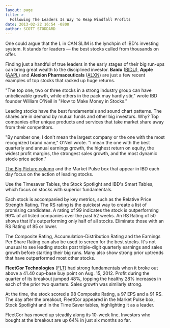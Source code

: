 ```yaml
---
layout: page
title: >-
  Following The Leaders Is Way To Reap Windfall Profits
date: 2013-02-22 16:54 -0800
author: SCOTT STODDARD
---
```





One could argue that the L in CAN SLIM is the lynchpin of IBD's investing system. It stands for leaders — the best stocks culled from thousands on offer.


Finding just a handful of true leaders in the early stages of their big run-ups can bring great wealth to the disciplined investor. **Baidu** ([BIDU](https://research.investors.com/quote.aspx?symbol=BIDU)), **Apple** ([AAPL](https://research.investors.com/quote.aspx?symbol=AAPL)) and **Alexion Pharmaceuticals** ([ALXN](https://research.investors.com/quote.aspx?symbol=ALXN)) are just a few recent examples of top stocks that racked up huge returns.


"The top one, two or three stocks in a strong industry group can have unbelievable growth, while others in the pack may hardly stir," wrote IBD founder William O'Neil in "How to Make Money in Stocks."


Leading stocks have the best fundamentals and sound chart patterns. The shares are in demand by mutual funds and other big investors. Why? Top companies offer unique products and services that take market share away from their competitors.


"By number one, I don't mean the largest company or the one with the most recognized brand name," O'Neil wrote. "I mean the one with the best quarterly and annual earnings growth, the highest return on equity, the widest profit margins, the strongest sales growth, and the most dynamic stock-price action."


[The Big Picture column](http://news.investors.com/investing/big-picture.htm?nav=NewsTheBigPicture) and the Market Pulse box that appear in IBD each day focus on the action of leading stocks.


Use the Timesaver Tables, the Stock Spotlight and IBD's Smart Tables, which focus on stocks with superior fundamentals.


Each stock is accompanied by key metrics, such as the Relative Price Strength Rating. The RS rating is the quickest way to create a list of promising candidates. A rating of 99 indicates the stock is outperforming 99% of all listed companies over the past 52 weeks. An RS Rating of 50 shows that it's outperforming only half of all stocks. Eliminate those with an RS Rating of 85 or lower.


The Composite Rating, Accumulation-Distribution Rating and the Earnings Per Share Rating can also be used to screen for the best stocks. It's not unusual to see leading stocks post triple-digit quarterly earnings and sales growth before starting their big runs. Many also show strong prior uptrends that have outperformed most other stocks.


**FleetCor Technologies** ([FLT](https://research.investors.com/quote.aspx?symbol=FLT)) had strong fundamentals when it broke out above a 41.40 cup-base buy point on Aug. 15, 2012. Profit during the quarter of its breakout jumped 48%, topping the healthy 28% increases in each of the prior two quarters. Sales growth was similarly strong.


At the time, the stock scored a 98 Composite Rating, a 97 EPS and a 91 RS. The day after the breakout, FleetCor appeared in the Market Pulse box, Stock Spotlight and in the Time Saver tables, highlighting it as a leader.


FleetCor has moved up steadily along its 10-week line. Investors who bought at the breakout are up 64% in just six months so far.




